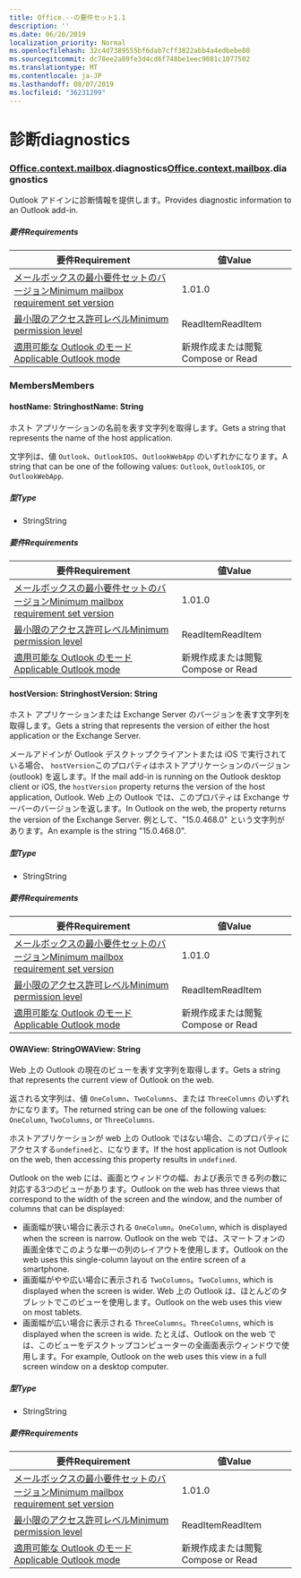 ```yaml
---
title: Office.--の要件セット1.1
description: ''
ms.date: 06/20/2019
localization_priority: Normal
ms.openlocfilehash: 32c4d7389555bf6dab7cff3822abb4a4edbebe80
ms.sourcegitcommit: dc78ee2a89fe3d4cd6f748be1eec9081c1077502
ms.translationtype: MT
ms.contentlocale: ja-JP
ms.lasthandoff: 08/07/2019
ms.locfileid: "36231299"
---
```

# <a name="diagnostics"></a><span data-ttu-id="70b8d-102">診断</span><span class="sxs-lookup"><span data-stu-id="70b8d-102">diagnostics</span></span>

### <a name="officeofficemdcontextofficecontextmdmailboxofficecontextmailboxmddiagnostics"></a><span data-ttu-id="70b8d-103">[Office](Office.md)[.context](Office.context.md)[.mailbox](Office.context.mailbox.md).diagnostics</span><span class="sxs-lookup"><span data-stu-id="70b8d-103">[Office](Office.md)[.context](Office.context.md)[.mailbox](Office.context.mailbox.md).diagnostics</span></span>

<span data-ttu-id="70b8d-104">Outlook アドインに診断情報を提供します。</span><span class="sxs-lookup"><span data-stu-id="70b8d-104">Provides diagnostic information to an Outlook add-in.</span></span>

##### <a name="requirements"></a><span data-ttu-id="70b8d-105">要件</span><span class="sxs-lookup"><span data-stu-id="70b8d-105">Requirements</span></span>

|<span data-ttu-id="70b8d-106">要件</span><span class="sxs-lookup"><span data-stu-id="70b8d-106">Requirement</span></span>| <span data-ttu-id="70b8d-107">値</span><span class="sxs-lookup"><span data-stu-id="70b8d-107">Value</span></span>|
|---|---|
|[<span data-ttu-id="70b8d-108">メールボックスの最小要件セットのバージョン</span><span class="sxs-lookup"><span data-stu-id="70b8d-108">Minimum mailbox requirement set version</span></span>](/office/dev/add-ins/reference/requirement-sets/outlook-api-requirement-sets)| <span data-ttu-id="70b8d-109">1.0</span><span class="sxs-lookup"><span data-stu-id="70b8d-109">1.0</span></span>|
|[<span data-ttu-id="70b8d-110">最小限のアクセス許可レベル</span><span class="sxs-lookup"><span data-stu-id="70b8d-110">Minimum permission level</span></span>](/outlook/add-ins/understanding-outlook-add-in-permissions)| <span data-ttu-id="70b8d-111">ReadItem</span><span class="sxs-lookup"><span data-stu-id="70b8d-111">ReadItem</span></span>|
|[<span data-ttu-id="70b8d-112">適用可能な Outlook のモード</span><span class="sxs-lookup"><span data-stu-id="70b8d-112">Applicable Outlook mode</span></span>](/outlook/add-ins/#extension-points)| <span data-ttu-id="70b8d-113">新規作成または閲覧</span><span class="sxs-lookup"><span data-stu-id="70b8d-113">Compose or Read</span></span>|

### <a name="members"></a><span data-ttu-id="70b8d-114">Members</span><span class="sxs-lookup"><span data-stu-id="70b8d-114">Members</span></span>

#### <a name="hostname-string"></a><span data-ttu-id="70b8d-115">hostName: String</span><span class="sxs-lookup"><span data-stu-id="70b8d-115">hostName: String</span></span>

<span data-ttu-id="70b8d-116">ホスト アプリケーションの名前を表す文字列を取得します。</span><span class="sxs-lookup"><span data-stu-id="70b8d-116">Gets a string that represents the name of the host application.</span></span>

<span data-ttu-id="70b8d-117">文字列は、値 `Outlook`、`OutlookIOS`、`OutlookWebApp` のいずれかになります。</span><span class="sxs-lookup"><span data-stu-id="70b8d-117">A string that can be one of the following values: `Outlook`, `OutlookIOS`, or `OutlookWebApp`.</span></span>

##### <a name="type"></a><span data-ttu-id="70b8d-118">型</span><span class="sxs-lookup"><span data-stu-id="70b8d-118">Type</span></span>

*   <span data-ttu-id="70b8d-119">String</span><span class="sxs-lookup"><span data-stu-id="70b8d-119">String</span></span>

##### <a name="requirements"></a><span data-ttu-id="70b8d-120">要件</span><span class="sxs-lookup"><span data-stu-id="70b8d-120">Requirements</span></span>

|<span data-ttu-id="70b8d-121">要件</span><span class="sxs-lookup"><span data-stu-id="70b8d-121">Requirement</span></span>| <span data-ttu-id="70b8d-122">値</span><span class="sxs-lookup"><span data-stu-id="70b8d-122">Value</span></span>|
|---|---|
|[<span data-ttu-id="70b8d-123">メールボックスの最小要件セットのバージョン</span><span class="sxs-lookup"><span data-stu-id="70b8d-123">Minimum mailbox requirement set version</span></span>](/office/dev/add-ins/reference/requirement-sets/outlook-api-requirement-sets)| <span data-ttu-id="70b8d-124">1.0</span><span class="sxs-lookup"><span data-stu-id="70b8d-124">1.0</span></span>|
|[<span data-ttu-id="70b8d-125">最小限のアクセス許可レベル</span><span class="sxs-lookup"><span data-stu-id="70b8d-125">Minimum permission level</span></span>](/outlook/add-ins/understanding-outlook-add-in-permissions)| <span data-ttu-id="70b8d-126">ReadItem</span><span class="sxs-lookup"><span data-stu-id="70b8d-126">ReadItem</span></span>|
|[<span data-ttu-id="70b8d-127">適用可能な Outlook のモード</span><span class="sxs-lookup"><span data-stu-id="70b8d-127">Applicable Outlook mode</span></span>](/outlook/add-ins/#extension-points)| <span data-ttu-id="70b8d-128">新規作成または閲覧</span><span class="sxs-lookup"><span data-stu-id="70b8d-128">Compose or Read</span></span>|

#### <a name="hostversion-string"></a><span data-ttu-id="70b8d-129">hostVersion: String</span><span class="sxs-lookup"><span data-stu-id="70b8d-129">hostVersion: String</span></span>

<span data-ttu-id="70b8d-130">ホスト アプリケーションまたは Exchange Server のバージョンを表す文字列を取得します。</span><span class="sxs-lookup"><span data-stu-id="70b8d-130">Gets a string that represents the version of either the host application or the Exchange Server.</span></span>

<span data-ttu-id="70b8d-131">メールアドインが Outlook デスクトップクライアントまたは iOS で実行されている場合、 `hostVersion`このプロパティはホストアプリケーションのバージョン (outlook) を返します。</span><span class="sxs-lookup"><span data-stu-id="70b8d-131">If the mail add-in is running on the Outlook desktop client or iOS, the `hostVersion` property returns the version of the host application, Outlook.</span></span> <span data-ttu-id="70b8d-132">Web 上の Outlook では、このプロパティは Exchange サーバーのバージョンを返します。</span><span class="sxs-lookup"><span data-stu-id="70b8d-132">In Outlook on the web, the property returns the version of the Exchange Server.</span></span> <span data-ttu-id="70b8d-133">例として、"15.0.468.0" という文字列があります。</span><span class="sxs-lookup"><span data-stu-id="70b8d-133">An example is the string "15.0.468.0".</span></span>

##### <a name="type"></a><span data-ttu-id="70b8d-134">型</span><span class="sxs-lookup"><span data-stu-id="70b8d-134">Type</span></span>

*   <span data-ttu-id="70b8d-135">String</span><span class="sxs-lookup"><span data-stu-id="70b8d-135">String</span></span>

##### <a name="requirements"></a><span data-ttu-id="70b8d-136">要件</span><span class="sxs-lookup"><span data-stu-id="70b8d-136">Requirements</span></span>

|<span data-ttu-id="70b8d-137">要件</span><span class="sxs-lookup"><span data-stu-id="70b8d-137">Requirement</span></span>| <span data-ttu-id="70b8d-138">値</span><span class="sxs-lookup"><span data-stu-id="70b8d-138">Value</span></span>|
|---|---|
|[<span data-ttu-id="70b8d-139">メールボックスの最小要件セットのバージョン</span><span class="sxs-lookup"><span data-stu-id="70b8d-139">Minimum mailbox requirement set version</span></span>](/office/dev/add-ins/reference/requirement-sets/outlook-api-requirement-sets)| <span data-ttu-id="70b8d-140">1.0</span><span class="sxs-lookup"><span data-stu-id="70b8d-140">1.0</span></span>|
|[<span data-ttu-id="70b8d-141">最小限のアクセス許可レベル</span><span class="sxs-lookup"><span data-stu-id="70b8d-141">Minimum permission level</span></span>](/outlook/add-ins/understanding-outlook-add-in-permissions)| <span data-ttu-id="70b8d-142">ReadItem</span><span class="sxs-lookup"><span data-stu-id="70b8d-142">ReadItem</span></span>|
|[<span data-ttu-id="70b8d-143">適用可能な Outlook のモード</span><span class="sxs-lookup"><span data-stu-id="70b8d-143">Applicable Outlook mode</span></span>](/outlook/add-ins/#extension-points)| <span data-ttu-id="70b8d-144">新規作成または閲覧</span><span class="sxs-lookup"><span data-stu-id="70b8d-144">Compose or Read</span></span>|

#### <a name="owaview-string"></a><span data-ttu-id="70b8d-145">OWAView: String</span><span class="sxs-lookup"><span data-stu-id="70b8d-145">OWAView: String</span></span>

<span data-ttu-id="70b8d-146">Web 上の Outlook の現在のビューを表す文字列を取得します。</span><span class="sxs-lookup"><span data-stu-id="70b8d-146">Gets a string that represents the current view of Outlook on the web.</span></span>

<span data-ttu-id="70b8d-147">返される文字列は、値 `OneColumn`、`TwoColumns`、または `ThreeColumns` のいずれかになります。</span><span class="sxs-lookup"><span data-stu-id="70b8d-147">The returned string can be one of the following values: `OneColumn`, `TwoColumns`, or `ThreeColumns`.</span></span>

<span data-ttu-id="70b8d-148">ホストアプリケーションが web 上の Outlook ではない場合、このプロパティにアクセスする`undefined`と、になります。</span><span class="sxs-lookup"><span data-stu-id="70b8d-148">If the host application is not Outlook on the web, then accessing this property results in `undefined`.</span></span>

<span data-ttu-id="70b8d-149">Outlook on the web には、画面とウィンドウの幅、および表示できる列の数に対応する3つのビューがあります。</span><span class="sxs-lookup"><span data-stu-id="70b8d-149">Outlook on the web has three views that correspond to the width of the screen and the window, and the number of columns that can be displayed:</span></span>

*   <span data-ttu-id="70b8d-150">画面幅が狭い場合に表示される `OneColumn`。</span><span class="sxs-lookup"><span data-stu-id="70b8d-150">`OneColumn`, which is displayed when the screen is narrow.</span></span> <span data-ttu-id="70b8d-151">Outlook on the web では、スマートフォンの画面全体でこのような単一の列のレイアウトを使用します。</span><span class="sxs-lookup"><span data-stu-id="70b8d-151">Outlook on the web uses this single-column layout on the entire screen of a smartphone.</span></span>
*   <span data-ttu-id="70b8d-152">画面幅がやや広い場合に表示される `TwoColumns`。</span><span class="sxs-lookup"><span data-stu-id="70b8d-152">`TwoColumns`, which is displayed when the screen is wider.</span></span> <span data-ttu-id="70b8d-153">Web 上の Outlook は、ほとんどのタブレットでこのビューを使用します。</span><span class="sxs-lookup"><span data-stu-id="70b8d-153">Outlook on the web uses this view on most tablets.</span></span>
*   <span data-ttu-id="70b8d-154">画面幅が広い場合に表示される `ThreeColumns`。</span><span class="sxs-lookup"><span data-stu-id="70b8d-154">`ThreeColumns`, which is displayed when the screen is wide.</span></span> <span data-ttu-id="70b8d-155">たとえば、Outlook on the web では、このビューをデスクトップコンピューターの全画面表示ウィンドウで使用します。</span><span class="sxs-lookup"><span data-stu-id="70b8d-155">For example, Outlook on the web uses this view in a full screen window on a desktop computer.</span></span>

##### <a name="type"></a><span data-ttu-id="70b8d-156">型</span><span class="sxs-lookup"><span data-stu-id="70b8d-156">Type</span></span>

*   <span data-ttu-id="70b8d-157">String</span><span class="sxs-lookup"><span data-stu-id="70b8d-157">String</span></span>

##### <a name="requirements"></a><span data-ttu-id="70b8d-158">要件</span><span class="sxs-lookup"><span data-stu-id="70b8d-158">Requirements</span></span>

|<span data-ttu-id="70b8d-159">要件</span><span class="sxs-lookup"><span data-stu-id="70b8d-159">Requirement</span></span>| <span data-ttu-id="70b8d-160">値</span><span class="sxs-lookup"><span data-stu-id="70b8d-160">Value</span></span>|
|---|---|
|[<span data-ttu-id="70b8d-161">メールボックスの最小要件セットのバージョン</span><span class="sxs-lookup"><span data-stu-id="70b8d-161">Minimum mailbox requirement set version</span></span>](/office/dev/add-ins/reference/requirement-sets/outlook-api-requirement-sets)| <span data-ttu-id="70b8d-162">1.0</span><span class="sxs-lookup"><span data-stu-id="70b8d-162">1.0</span></span>|
|[<span data-ttu-id="70b8d-163">最小限のアクセス許可レベル</span><span class="sxs-lookup"><span data-stu-id="70b8d-163">Minimum permission level</span></span>](/outlook/add-ins/understanding-outlook-add-in-permissions)| <span data-ttu-id="70b8d-164">ReadItem</span><span class="sxs-lookup"><span data-stu-id="70b8d-164">ReadItem</span></span>|
|[<span data-ttu-id="70b8d-165">適用可能な Outlook のモード</span><span class="sxs-lookup"><span data-stu-id="70b8d-165">Applicable Outlook mode</span></span>](/outlook/add-ins/#extension-points)| <span data-ttu-id="70b8d-166">新規作成または閲覧</span><span class="sxs-lookup"><span data-stu-id="70b8d-166">Compose or Read</span></span>|
